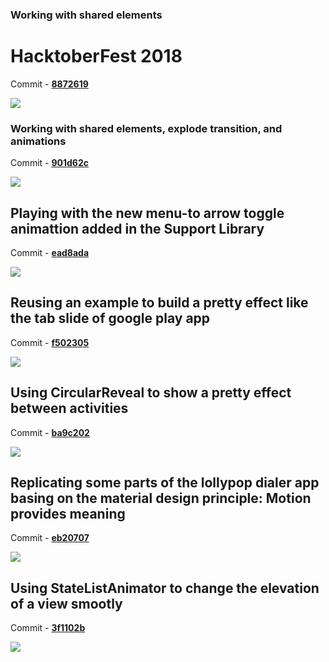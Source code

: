 ### Working with shared elements
# HacktoberFest 2018

Commit - [**8872619**](https://github.com/saulmm/Android-Material-Examples/commit/8872619ba751d99044a8426a35e6d2416d3af286)

![](https://lh4.googleusercontent.com/-dmDFoF7c5UY/VD77NsFK8kI/AAAAAAAAuLM/MtSqP8JoQco/w282-h499-no/2014-10-16%2B00_51_34.gif)

### Working with shared elements, explode transition, and animations

Commit - [**901d62c**](https://github.com/saulmm/Android-Material-Examples/commit/901d62c65bbe70f55d944b718b8e6c6c2c69839d)

![](https://lh6.googleusercontent.com/-ecoWQejLmFE/VEBoRo3Qs_I/AAAAAAAAuTU/YZ7855GmOfw/w276-h498-no/appear.gif)

## Playing with the new menu-to arrow toggle animattion added in the Support Library

Commit - [**ead8ada**](https://github.com/saulmm/Android-Material-Examples/commit/ead8adaafb482bd29a9ef86568a08afebeffd043)

![](https://0b53cc8370cd7638a6bca2ead36937afe31044d3.googledrive.com/host/0B62SZ3WRM2R2aVA4TDVRV04walU/gif-arrow.gif)

## Reusing an example to build a pretty effect like the tab slide of google play app

Commit - [**f502305**](https://github.com/saulmm/Android-Material-Examples/commit/f5023057d1e088cc69849c9c7f60d32279604214)

![](https://lh5.googleusercontent.com/-N-0aREntDdM/VEvP4I5kxrI/AAAAAAAAvQA/3CRH8pH5Vq4/s1006-no/sliding.gif)

## Using CircularReveal to show a pretty effect between activities

Commit - [**ba9c202**](https://github.com/saulmm/Android-Material-Examples/commit/ba9c2026bbe5fc57d6166389f60030176d065623)

![](https://lh3.googleusercontent.com/-eQoRYLME7-0/VFEZ9qNaR7I/AAAAAAAAvqg/xk6U4UT_FUY/w420-h747-no/reveal.gif)

## Replicating some parts of the lollypop dialer app basing on the material design principle: Motion provides meaning

Commit - [**eb20707**](https://github.com/saulmm/Android-Material-Examples/commit/eb20707d8db3aef321ae30cb80faada5e3cd7b4d)

![](https://lh6.googleusercontent.com/-t40vK2mcvkI/VF4-e7AzhBI/AAAAAAAAwnQ/lyzfRIj9heo/w800-h1422-no/dialer.gif)


## Using StateListAnimator to change the elevation of a view smootly

Commit - [**3f1102b**](https://github.com/saulmm/Android-Material-Examples/commit/3f1102b50606d2b57781ad5c0de232697da47862)

![](https://lh4.googleusercontent.com/-qqERGSF7t7Q/VHdlcZmbPgI/AAAAAAAAx1Q/CPo4dJk2_MM/w364-h644-no/elevation_sample.gif)
